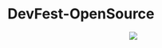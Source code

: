 # DevFest-OpenSource
<p align="center">
<img src="https://cache.sessionize.com/image/5959-1140o400o3-Jesdy9vQybnWMcMmaFsja.png">
</p>
